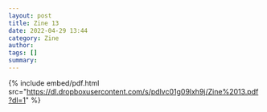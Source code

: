 ```yaml
---
layout: post
title: Zine 13
date: 2022-04-29 13:44
category: Zine
author: 
tags: []
summary: 
---
```



{% include embed/pdf.html src="https://dl.dropboxusercontent.com/s/pdlvc01g09lxh9j/Zine%2013.pdf?dl=1" %}
